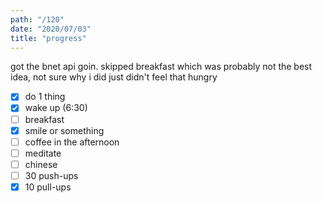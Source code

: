 ```yaml
---
path: "/120"
date: "2020/07/03"
title: "progress"
---
```


got the bnet api goin. skipped breakfast which was probably not the best idea, not sure why i did just didn't feel that hungry

- [x] do 1 thing
- [x] wake up (6:30)
- [ ] breakfast
- [x] smile or something
- [ ] coffee in the afternoon
- [ ] meditate
- [ ] chinese
- [ ] 30 push-ups
- [x] 10 pull-ups
